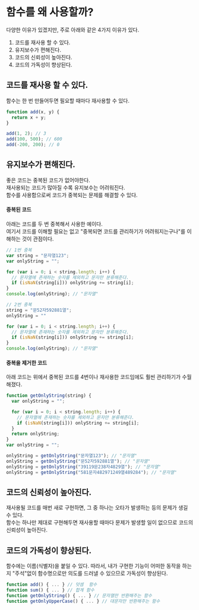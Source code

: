 # 함수를 왜 사용할까?
다양한 이유가 있겠지만, 주로 아래와 같은 4가지 이유가 있다.
1. 코드를 재사용 할 수 있다.
2. 유지보수가 편해진다.
3. 코드의 신뢰성이 높아진다.
4. 코드의 가독성이 향상된다.

## 코드를 재사용 할 수 있다.
함수는 한 번 만들어두면 필요할 때마다 재사용할 수 있다.

```js
function add(x, y) {
  return x + y;
}

add(1, 2); // 3
add(100, 500); // 600
add(-200, 200); // 0
```

## 유지보수가 편해진다.
좋은 코드는 중복된 코드가 없어야한다.  
재사용되는 코드가 많아질 수록 유지보수는 어려워진다.  
함수를 사용함으로써 코드가 중복되는 문제를 해결할 수 있다.

#### 중복된 코드
아래는 코드를 두 번 중복해서 사용한 예이다.  
여기서 코드를 이해할 필요는 없고 "중복되면 코드를 관리하기가 어려워지는구나"를 이해하는 것이 관점이다.
```js
// 1번 중복
var string = "문자열123";
var onlyString = "";

for (var i = 0; i < string.length; i++) {
  // 문자열에 존재하는 숫자를 제외하고 문자만 분류해준다.
  if (isNaN(string[i])) onlyString += string[i];
}
console.log(onlyString); // "문자열"

// 2번 중복
string = "문52자592881열";
onlyString = ""

for (var i = 0; i < string.length; i++) {
  // 문자열에 존재하는 숫자를 제외하고 문자만 분류해준다.
  if (isNaN(string[i])) onlyString += string[i];
}
console.log(onlyString); // "문자열"
```

#### 중복을 제거한 코드
아래 코드는 위에서 중복된 코드를 4번이나 재사용한 코드임에도 훨씬 관리하기가 수월해졌다.
```js
function getOnlyString(string) {
  var onlyString = "";

  for (var i = 0; i < string.length; i++) {
    // 문자열에 존재하는 숫자를 제외하고 문자만 분류해준다.
    if (isNaN(string[i])) onlyString += string[i];
  }
  return onlyString;
}
var onlyString = "";

onlyString = getOnlyString("문자열123"); // "문자열"
onlyString = getOnlyString("문52자592881열"); // "문자열"
onlyString = getOnlyString("39119문238자4829열"); // "문자열"
onlyString = getOnlyString("581문자482971249열489284"); // "문자열"
```

## 코드의 신뢰성이 높아진다.
재사용될 코드를 매번 새로 구현하면, 그 중 하나는 오타가 발생하는 등의 문제가 생길 수 있다.  
함수는 하나만 제대로 구현해두면 재사용할 때마다 문제가 발생할 일이 없으므로 코드의 신뢰성이 높아진다.

## 코드의 가독성이 향상된다.
함수에는 이름(식별자)을 붙일 수 있다.
따라서, 내가 구현한 기능이 어떠한 동작을 하는지 "주석"없이 함수명으로만 의도를 드러낼 수 있으므로 가독성이 향상된다.

```js
function add() { ... } // 덧셈  함수
function sum() { ... } // 합계 함수
function getOnlyString() { ... } // 문자열만 반환해주는 함수
function getOnlyUpperCase() { ... } // 대문자만 반환해주는 함수
```
